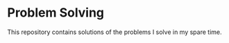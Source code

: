 Problem Solving
===========

This repository contains solutions of the problems I solve in my spare time.
